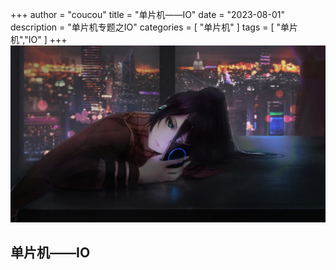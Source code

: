+++
author = "coucou"
title = "单片机——IO"
date = "2023-08-01"
description = "单片机专题之IO"
categories = [
    "单片机"
]
tags = [
    "单片机","IO"
]
+++
![](1.jpg)

## 单片机——IO


